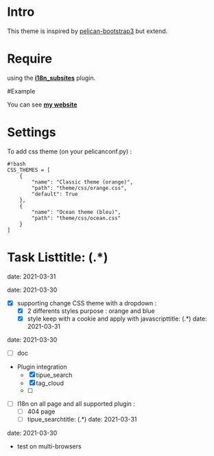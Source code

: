 # Intro

This theme is inspired by [pelican-bootstrap3](https://github.com/getpelican/pelican-themes/tree/master/pelican-bootstrap3) but extend.

# Require

using the **[i18n_subsites](https://github.com/getpelican/pelican-plugins/tree/master/i18n_subsites)** plugin.

#Example

You can see **[my website](https://mothsart.github.io/)**

# Settings

To add css theme (on your pelicanconf.py) :

    #!bash
    CSS_THEMES = [
        {
            "name": "Classic theme (orange)",
            "path": "theme/css/orange.css",
            "default": True
        },
        {
            "name": "Ocean theme (bleu)",
            "path": "theme/css/ocean.css"
        }
    ]

# Task Listtitle: (.*)
date: 2021-03-31

date: 2021-03-30

- [x] supporting change CSS theme with a dropdown :
    - [x] 2 differents styles purpose : orange and blue
    - [x] style keep with a cookie and apply with javascripttitle: (.*)
date: 2021-03-31

date: 2021-03-30

- [ ] doc
- Plugin integration
    - [x] tipue_search
    - [x] tag_cloud
    - [ ] 
- [ ] I18n on all page and all supported plugin :
    - [ ] 404 page
    - [ ] tipue_searchtitle: (.*)
date: 2021-03-31

date: 2021-03-30

- test on multi-browsers
